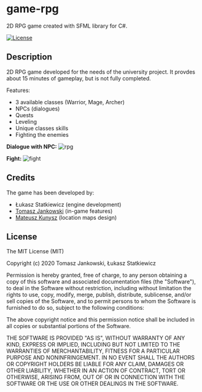 # game-rpg
2D RPG game created with SFML library for C#.

[![License](http://img.shields.io/:license-mit-blue.svg?style=flat-square)](http://badges.mit-license.org)

## Description
2D RPG game developed for the needs of the university project. It provdes about 15 minutes of gameplay, but is not fully completed.

Features:
- 3 available classes (Warrior, Mage, Archer)
- NPCs (dialogues)
- Quests
- Leveling
- Unique classes skills
- Fighting the enemies

**Dialogue with NPC:**
![rpg](https://user-images.githubusercontent.com/48838669/85048709-fc559f00-b193-11ea-9788-fdad98ee54ec.PNG)

**Fight:**
![fight](https://user-images.githubusercontent.com/48838669/85048706-fbbd0880-b193-11ea-946d-4c805c701df3.PNG)

## Credits
The game has been developed by:
- Łukasz Statkiewicz (engine development)
- [Tomasz Jankowski](https://github.com/tomasz-jankowski) (in-game features)
- [Mateusz Kunysz](https://github.com/key999) (location maps design)

## License
 
The MIT License (MIT)

Copyright (c) 2020 Tomasz Jankowski, Łukasz Statkiewicz

Permission is hereby granted, free of charge, to any person obtaining a copy of this software and associated documentation files (the "Software"), to deal in the Software without restriction, including without limitation the rights to use, copy, modify, merge, publish, distribute, sublicense, and/or sell copies of the Software, and to permit persons to whom the Software is furnished to do so, subject to the following conditions:

The above copyright notice and this permission notice shall be included in all copies or substantial portions of the Software.

THE SOFTWARE IS PROVIDED "AS IS", WITHOUT WARRANTY OF ANY KIND, EXPRESS OR IMPLIED, INCLUDING BUT NOT LIMITED TO THE WARRANTIES OF MERCHANTABILITY, FITNESS FOR A PARTICULAR PURPOSE AND NONINFRINGEMENT. IN NO EVENT SHALL THE AUTHORS OR COPYRIGHT HOLDERS BE LIABLE FOR ANY CLAIM, DAMAGES OR OTHER LIABILITY, WHETHER IN AN ACTION OF CONTRACT, TORT OR OTHERWISE, ARISING FROM, OUT OF OR IN CONNECTION WITH THE SOFTWARE OR THE USE OR OTHER DEALINGS IN THE SOFTWARE.